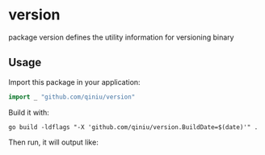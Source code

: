 # version
package version defines the utility information for versioning binary

## Usage

Import this package in your application:

```go
import _ "github.com/qiniu/version"
```

Build it with:

```shell
go build -ldflags "-X 'github.com/qiniu/version.BuildDate=$(date)'" .
```

Then run, it will output like: